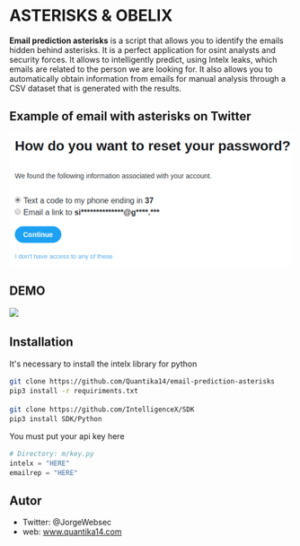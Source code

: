 # ASTERISKS & OBELIX

**Email prediction asterisks** is a script that allows you to identify the emails hidden behind asterisks. It is a perfect application for osint analysts and security forces. It allows to intelligently predict, using Intelx leaks, which emails are related to the person we are looking for. It also allows you to automatically obtain information from emails for manual analysis through a CSV dataset that is generated with the results.

## Example of email with asterisks on Twitter
![](images/email-asterisks.png)

## DEMO
![](images/demo.gif)

## Installation

It's necessary to install the intelx library for python

```bash
git clone https://github.com/Quantika14/email-prediction-asterisks
pip3 install -r requiriments.txt

git clone https://github.com/IntelligenceX/SDK
pip3 install SDK/Python
```
You must put your api key here
```python
# Directory: m/key.py
intelx = "HERE"
emailrep = "HERE"
```
## Autor
- Twitter: @JorgeWebsec
- web: www.quantika14.com
